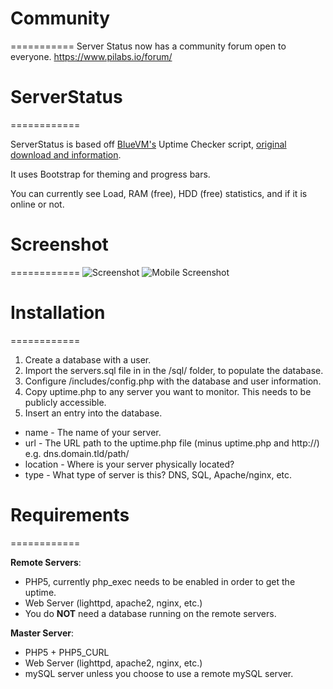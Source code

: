 # Community
===========
Server Status now has a community forum open to everyone. https://www.pilabs.io/forum/

# ServerStatus
============

ServerStatus is based off [BlueVM's](http://uptime.bluevm.com/) Uptime Checker script, [original download and information](http://www.lowendtalk.com/discussion/comment/169690#Comment_169690).

It uses Bootstrap for theming and progress bars.

You can currently see Load, RAM (free), HDD (free) statistics, and if it is online or not.

# Screenshot
============
![Screenshot](http://www.mojeda.com/wp/wp-content/2013/04/serverupbigthemes.png)
![Mobile Screenshot](http://www.mojeda.com/wp/wp-content/2013/04/serverupthemes.png)

# Installation
============

1. Create a database with a user.
2. Import the servers.sql file in in the /sql/ folder, to populate the database.
3. Configure /includes/config.php with the database and user information.
4. Copy uptime.php to any server you want to monitor. This needs to be publicly accessible.
5. Insert an entry into the database.
  * name - The name of your server.
  * url - The URL path to the uptime.php file (minus uptime.php and http://) e.g. dns.domain.tld/path/
  * location - Where is your server physically located?
  * type - What type of server is this? DNS, SQL, Apache/nginx, etc.

# Requirements
============

**Remote Servers**:
* PHP5, currently php_exec needs to be enabled in order to get the uptime.
* Web Server (lighttpd, apache2, nginx, etc.)
* You do **NOT** need a database running on the remote servers.

**Master Server**:
* PHP5 + PHP5_CURL
* Web Server (lighttpd, apache2, nginx, etc.)
* mySQL server unless you choose to use a remote mySQL server.
